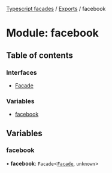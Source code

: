 [Typescript facades](../index.md) / [Exports](../modules.md) / facebook

# Module: facebook

## Table of contents

### Interfaces

- [Facade](../interfaces/facebook.Facade.md)

### Variables

- [facebook](facebook.md#facebook)

## Variables

### facebook

• **facebook**: `Facade`<[`Facade`](../interfaces/facebook.Facade.md), `unknown`\>
